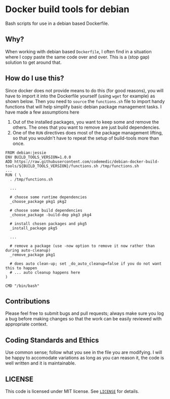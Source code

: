 # Docker build tools for debian

Bash scripts for use in a debian based Dockerfile.

## Why?

When working with debian based `Dockerfile`, I often find in a situation where I copy paste the same code over and over. This is a (stop gap) solution to get around that.

## How do I use this?

Since docker does not provide means to do this (for good reasons), you will have to import it into the Dockerfile yourself (using `wget` for example) as shown below.
Then you need to `source` the `functions.sh` file to import handy functions that will help simplify basic debian package management tasks.
I have made a few assumptions here

1. Out of the installed packages, you want to keep some and remove the others. The ones that you want to remove are just build dependencies.
2. One of the `RUN` directives does most of the package management lifting, so that you wouldn't have to repeat the setup of build-tools more than once.

```
FROM debian:jessie
ENV BUILD_TOOLS_VERSION=1.0.0
ADD https://raw.githubusercontent.com/codemedic/debian-docker-build-tools/${BUILD_TOOLS_VERSION}/functions.sh /tmp/functions.sh
...
RUN ( \
  . /tmp/functions.sh

  ...

  # choose some runtime dependencies
  _choose_package pkg1 pkg2

  # choose some build dependencies
  _choose_package -build-dep pkg3 pkg4

  # install chosen packages and pkg5
  _install_package pkg5

  ...

  # remove a package (use -now option to remove it now rather than during auto-cleanup)
  _remove_package pkg1

  # does auto clean-up; set _do_auto_cleanup=false if you do not want this to happen
  # ... auto cleanup happens here
)

CMD "/bin/bash"
```

## Contributions

Please feel free to submit bugs and pull requests; always make sure you log a bug before making changes so that the work can be easily reviewed with appropriate context.

## Coding Standards and Ethics

Use common sense; follow what you see in the file you are modifying. I will be happy to accomodate variations as long as you can reason it, the code is well written and it is maintainable.

## LICENSE

This code is licensed under MIT license. See [`LICENSE`](LICENSE) for details.
